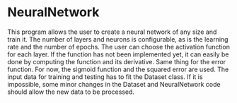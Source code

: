 # NeuralNetwork
This program allows the user to create a neural network of any size and train it.
The number of layers and neurons is configurable, as is the learning rate and the number of epochs.
The user can choose the activation function for each layer. If the function has not been implemented yet, it can easily be done by computing the function and its derivative.
Same thing for the error function. For now, the sigmoid function and the squared error are used.
The input data for training and testing has to fit the Dataset class.
If it is impossible, some minor changes in the Dataset and NeuralNetwork code should allow the new data to be processed.

